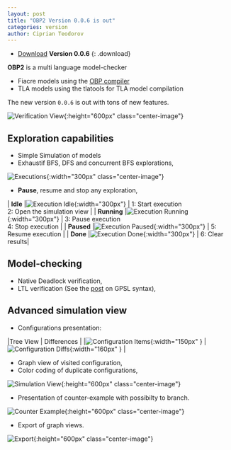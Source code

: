 ```yaml
---
layout: post
title: "OBP2 Version 0.0.6 is out"
categories: version
author: Ciprian Teodorov
---
```


- [Download](https://bintray.com/plug-obp/distributions/download_file?file_path=plug-obp2-0.0.6.zip)
**Version 0.0.6**
{: .download}

**OBP2** is a multi language model-checker

- Fiacre models using the [OBP compiler](http://www.obpcdl.org/doku.php) 
- TLA models using the tlatools for TLA model compilation

The new version `0.0.6` is out with tons of new features.

![Verification View](/images/obp2/0.0.4/VerificationView.png){:height="600px" class="center-image"}

## Exploration capabilities

- Simple Simulation of models
- Exhaustif BFS, DFS and concurrent BFS explorations,

![Executions](/images/obp2/0.0.4/Executions.png){:width="300px" class="center-image"}

- **Pause**, resume and stop any exploration,

| **Idle** |![Execution Idle](/images/obp2/0.0.4/ExecutionIdle.png){:width="300px"} | 1: Start execution <br/> 2: Open the simulation view |
| **Running** |![Execution Running](/images/obp2/0.0.4/ExecutionRunning.png){:width="300px"} | 3: Pause execution <br/> 4: Stop execution |
| **Paused** |![Execution Paused](/images/obp2/0.0.4/ExecutionPaused.png){:width="300px"} | 5: Resume execution |
| **Done** |![Execution Done](/images/obp2/0.0.4/ExecutionDone.png){:width="300px"} | 6: Clear results|

## Model-checking

- Native Deadlock verification,
- LTL verification (See the [post](/properties/2018/04/11/ltl/) on GPSL syntax),

## Advanced simulation view

- Configurations presentation:

|Tree View | Differences |
|![Configuration Items](/images/obp2/0.0.4/ConfigurationItems.png){:width="150px" } | ![Configuration Diffs](/images/obp2/0.0.4/ConfigurationDiffs.png){:width="160px" } | 

- Graph view of visited configuration,
- Color coding of duplicate configurations,

![Simulation View](/images/obp2/0.0.4/SimulationView.png){:height="600px" class="center-image"}

- Presentation of counter-example with possibilty to branch.

![Counter Example](/images/obp2/0.0.4/CounterExample.png){:height="600px" class="center-image"}

- Export of graph views.

![Export](/images/obp2/0.0.4/GraphExport.png){:height="600px" class="center-image"}


